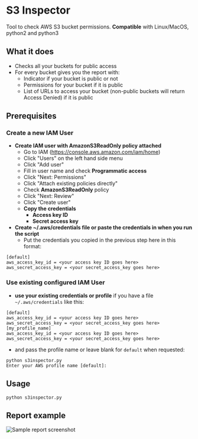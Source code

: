 # S3 Inspector
Tool to check AWS S3 bucket permissions.
**Compatible** with Linux/MacOS, python2 and python3
## What it does
 - Checks all your buckets for public access
 - For every bucket gives you the report with:
   - Indicator if your bucket is public or not
   - Permissions for your bucket if it is public
   - List of URLs to access your bucket (non-public buckets will return Access Denied) if it is public

## Prerequisites
### Create a new IAM User
 - **Create IAM user with AmazonS3ReadOnly policy attached**
   - Go to IAM (https://console.aws.amazon.com/iam/home)
   - Click "Users" on the left hand side menu
   - Click "Add user"
   - Fill in user name and check **Programmatic access**
   - Click "Next: Permissions"
   - Click "Attach existing policies directly"
   - Check **AmazonS3ReadOnly** policy
   - Click "Next: Review"
   - Click "Create user"
   - **Copy the credentials**
     - **Access key ID**
     - **Secret access key**
 - **Create ~/.aws/credentials file or paste the credentials in when you run the script**
   - Put the credentials you copied in the previous step here in this format:
```
[default]
aws_access_key_id = <your access key ID goes here>
aws_secret_access_key = <your secret_access_key goes here>
```
### Use existing configured IAM User
 - **use your existing credentials or profile** if you have a file `~/.aws/credentials` like this:
```
[default]
aws_access_key_id = <your access key ID goes here>
aws_secret_access_key = <your secret_access_key goes here>
[my_profile_name]
aws_access_key_id = <your access key ID goes here>
aws_secret_access_key = <your secret_access_key goes here>
```
 - and pass the profile name or leave blank for `default` when requested:
```
python s3inspector.py
Enter your AWS profile name [default]:
```

## Usage
`python s3inspector.py`

## Report example
![Sample report screenshot](https://github.com/kromtech/s3-inspector/blob/screenshot/samplerun.png "Sample report screenshot")
